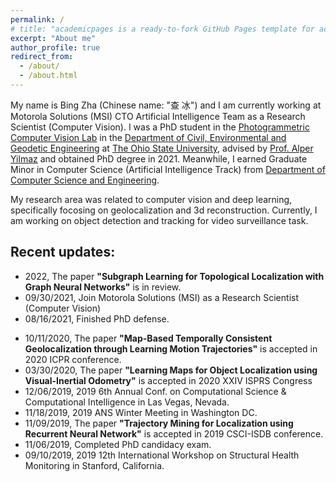 ```yaml
---
permalink: /
# title: "academicpages is a ready-to-fork GitHub Pages template for academic personal websites"
excerpt: "About me"
author_profile: true
redirect_from: 
  - /about/
  - /about.html
---
```


My name is Bing Zha (Chinese name: "查 冰") and I am currently working at Motorola Solutions (MSI) CTO Artificial Intelligence Team as a Research Scientist (Computer Vision). I was a PhD student in the [Photogrammetric Computer Vision Lab](https://u.osu.edu/pcvlab/) in the [Department of Civil, Environmental and Geodetic Engineering](https://ceg.osu.edu/) at [The Ohio State University](https://www.osu.edu/), advised by [Prof. Alper Yilmaz](https://ceg.osu.edu/people/yilmaz.15) and obtained PhD degree in 2021. Meanwhile, I earned Graduate Minor in Computer Science (Artificial Intelligence Track) from [Department of Computer Science and Engineering](https://cse.osu.edu/). 

My research area was related to computer vision and deep learning, specifically focosing on geolocalization and 3d reconstruction. Currently, I am working on object detection and tracking for video surveillance task. 




Recent updates:
------
- 2022, The paper **"Subgraph Learning for Topological Localization with Graph Neural Networks"** is in review.
- 09/30/2021, Join Motorola Solutions (MSI) as a Research Scientist (Computer Vision)
- 08/16/2021, Finished PhD defense.  
<!-- - 2021, The paper **"Geolocalization on Maps by Fusing Motion and Visual Data through Attention Mechanisms"** is submitted. -->
- 10/11/2020, The paper **"Map-Based Temporally Consistent Geolocalization through Learning Motion Trajectories"** is accepted in 2020 ICPR conference.
- 03/30/2020, The paper **"Learning Maps for Object Localization using Visual-Inertial Odometry"** is accepted in 2020 XXIV ISPRS Congress
- 12/06/2019, 2019 6th Annual Conf. on Computational Science & Computational Intelligence in Las Vegas, Nevada. 
- 11/18/2019, 2019 ANS Winter Meeting in Washington DC. 
- 11/09/2019, The paper **"Trajectory Mining for Localization using Recurrent Neural Network"** is accepted in 2019 CSCI-ISDB conference. 
- 11/06/2019, Completed PhD candidacy exam. 
- 09/10/2019, 2019 12th International Workshop on Structural Health Monitoring in Stanford, California.

